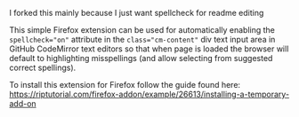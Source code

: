 I forked this mainly because I just want spellcheck for readme editing

This simple Firefox extension can be used for automatically enabling the `spellcheck="on"` attribute in the `class="cm-content"` div text input area in GitHub CodeMirror text editors so that when page is loaded the browser will default to highlighting misspellings (and allow selecting from suggested correct spellings).

To install this extension for Firefox follow the guide found here:
https://riptutorial.com/firefox-addon/example/26613/installing-a-temporary-add-on
